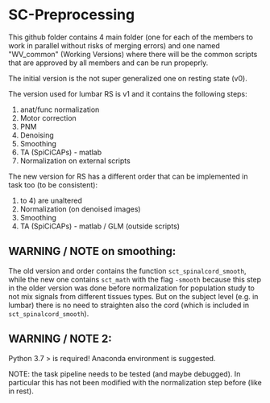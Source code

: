 # SC-Preprocessing

This github folder contains 4 main folder (one for each of the members to work in parallel without risks of merging errors) and one named "WV_common" (Working Versions) where there will be the common scripts that are approved by all members and can be run propeprly.

The initial version is the not super generalized one on resting state (v0).

The version used for lumbar RS is v1 and it contains the following steps:
1) anat/func normalization
2) Motor correction
3) PNM
4) Denoising 
5) Smoothing
6) TA (SpiCiCAPs) - matlab
7) Normalization on external scripts 

The new version for RS has a different order that can be implemented in task too (to be consistent):

1) to 4) are unaltered 
5) Normalization (on denoised images)
6) Smoothing
7) TA (SpiCiCAPs) - matlab / GLM (outside scripts)

## WARNING / NOTE on smoothing:
The old version and order contains the function `sct_spinalcord_smooth`, while the new one contains `sct_math` with the flag `-smooth` because this step in the older version was done before normalization for population study to not mix signals from different tissues types. But on the subject level (e.g. in lumbar) there is no need to straighten also the cord (which is included in `sct_spinalcord_smooth`).

## WARNING / NOTE 2:
Python 3.7 > is required! Anaconda environment is suggested.

NOTE: the task pipeline needs to be tested (and maybe debugged). In particular this has not been modified with the normalization step before (like in rest). 

